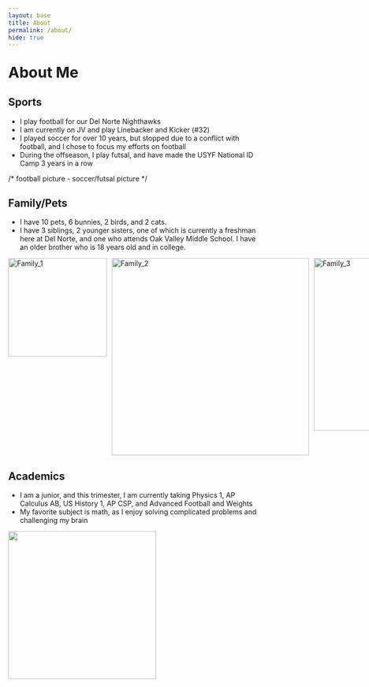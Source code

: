 ```yaml
---
layout: base
title: About
permalink: /about/
hide: true
---
```


<p style="font-size: 30px; font-weight: bold;">About Me</p>


## Sports
- I play football for our Del Norte Nighthawks
- I am currently on JV and play Linebacker and Kicker (#32)
- I played soccer for over 10 years, but stopped due to a conflict with football, and I chose to focus my efforts on football
- During the offseason, I play futsal, and have made the USYF National ID Camp 3 years in a row

/* football picture - soccer/futsal picture */

## Family/Pets
- I have 10 pets, 6 bunnies, 2 birds, and 2 cats.
- I have 3 siblings, 2 younger sisters, one of which is currently a freshman here at Del Norte, and one who attends Oak Valley Middle School. I have an older brother who is 18 years old and in college.

<div style="display: flex; gap: 10px;">
  <img src="{{site.baseurl}}/images/IMG_0292.jpg" width="200" height="auto" alt="Family_1" />
  <img src="{{site.baseurl}}/images/IMG_1930.jpg" width="400" height="auto" alt="Family_2" />
  <img src="{{site.baseurl}}/images/IMG_1962.jpg" width="350" height="auto" alt="Family_3" />
</div>



## Academics
- I am a junior, and this trimester, I am currently taking Physics 1, AP Calculus AB, US History 1, AP CSP, and Advanced Football and Weights
- My favorite subject is math, as I enjoy solving complicated problems and challenging my brain


<td><img id="Math" src="https://img.freepik.com/free-vector/math-chalkboard-background_23-2148153486.jpg" height="300"></td>
